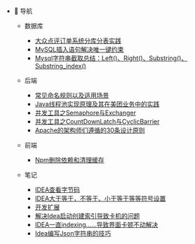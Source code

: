 - :memo: 导航

   - 数据库
     
       - [大众点评订单系统分库分表实践](/md/DataBase/大众点评订单系统分库分表实践.md)
       - [MySQL插入语句解决唯一键约束](/md/DataBase/MySQL插入语句解决唯一键约束.md)
       - [Mysql字符串截取总结：Left()、Right()、Substring()、Substring_index()](/md/DataBase/db001.md)  
   
   - 后端
   
       - [常见命名规则以及适用场景](/md/Java/db002.md)
       - [Java线程池实现原理及其在美团业务中的实践](/md/Java/Java01.md)
       - [并发工具之Semaphore与Exchanger](/md/Java/Java02.md)
       - [并发工具之CountDownLatch与CyclicBarrier](/md/Java/Java03.md)
       - [Apache的架构师们遵循的30条设计原则](/md/Java/Java04.md)
   
   - 前端
   
       - [Npm删除依赖和清理缓存](/md/Web/Npm删除依赖和清理缓存.md)
   
   - 笔记
       
       - [IDEA查看字节码](/md/Note/IDEA查看字节码.md)
       - [IDEA大于等于，不等于、小于等于等等符号设置](/md/Note/IDEA大于等于，不等于、小于等于等等符号设置.md)
       - [开发扩展](/md/Note/开发扩展.md)
       - [解决Idea启动创建索引导致卡机的问题](/md/Note/解决Idea启动创建索引导致卡机的问题.md)
       - [IDEA一直indexing......导致界面卡顿不动解决](/md/Note/IDEA一直indexing......导致界面卡顿不动解决.md)
       - [Idea编写Json字符串的技巧](/md/Note/Idea编写Json字符串的技巧.md)

